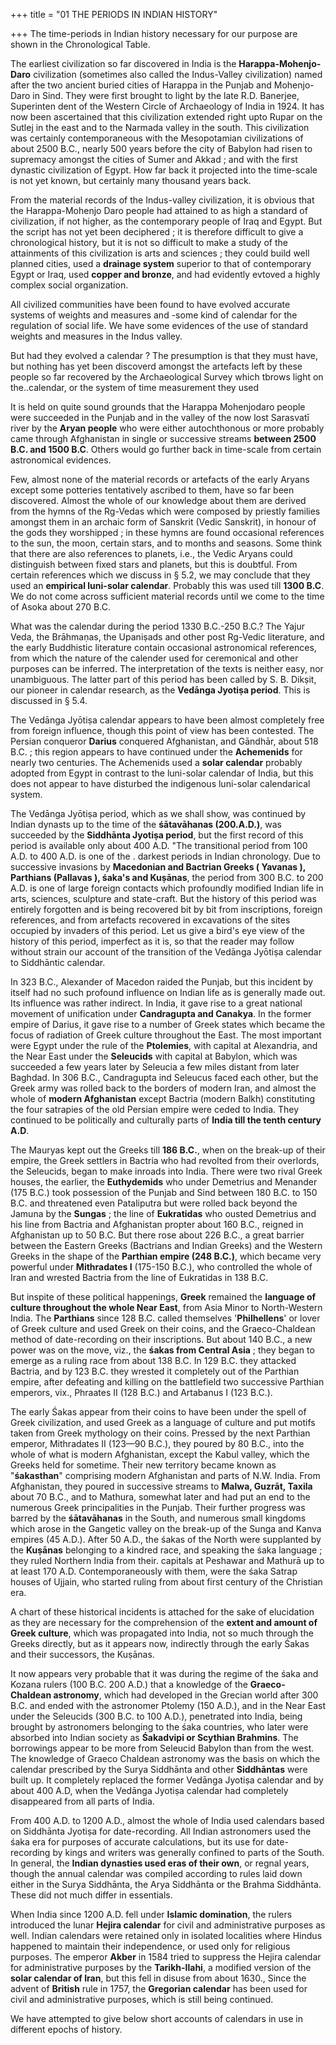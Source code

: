 +++
title = "01 THE PERIODS IN INDIAN HISTORY"

+++
The time-periods in Indian history necessary for our purpose are shown in the Chronological Table. 

The earliest civilization so far discovered in India is the **Harappa-Mohenjo-Daro** civilization (sometimes also called the Indus-Valley civilization) named after the two ancient buried cities of Harappa in the Punjab and Mohenjo-Daro in Sind. They were first brought to light by the late R.D. Banerjee, Superinten dent of the Western Circle of Archaeology of India in 1924. It has now been ascertained that this civilization extended right upto Rupar on the Sutlej in the east and to the Narmada valley in the south. This civilization was certainly contemporaneous with the Mesopotamian civilizations of about 2500 B.C., nearly 500 years before the city of Babylon had risen to supremacy amongst the cities of Sumer and Akkad ; and with the first dynastic civilization of Egypt. How far back it projected into the time-scale is not yet known, but certainly many thousand years back. 

From the material records of the Indus-valley civilization, it is obvious that the Harappa-Mohenjo Daro people had attained to as high a standard of civilization, if not higher, as the contemporary people of Iraq and Egypt. But the script has not yet been deciphered ; it is therefore difficult to give a chronological history, but it is not so difficult to make a study of the attainments of this civilization is arts and sciences ; they could build well planned cities, used a **drainage system** superior to that of contemporary Egypt or Iraq, used **copper and bronze**, and had evidently evtoved a highly complex social organization. 

All civilized communities have been found to have evolved accurate systems of weights and measures and -some kind of calendar for the regulation of social life. We have some evidences of the use of standard weights and measures in the Indus valley. 

But had they evolved a calendar ? The presumption is that they must have, but nothing has yet been discoverd amongst the artefacts left by these people so far recovered by the Archaeological Survey which tbrows light on the..calendar, or the system of time measurement they used 

It is held on quite sound grounds that the Harappa Mohenjodaro people were succeeded in the Punjab and in the valley of the now lost Sarasvatī river by the **Aryan people** who were either autochthonous or more probably came through Afghanistan in single or successive streams **between 2500 B.C. and 1500 B.C**. Others would go further back in time-scale from certain astronomical evidences. 

Few, almost none of the material records or artefacts of the early Aryans except some potteries tentatively ascribed to them, have so far been discovered. Almost the whole of our knowledge about them are derived from the hymns of the Rg-Vedas which were composed by priestly families amongst them in an archaic form of Sanskrit (Vedic Sanskrit), in honour of the gods they worshipped ; in these hymns are found occasional references to the sun, the moon, certain stars, and to months and seasons. Some think that there are also references to planets, i.e., the Vedic Aryans could distinguish between fixed stars and planets, but this is doubtful. From certain references which we discuss in § 5.2, we may conclude that they used an **empirical luni-solar calendar**. Probably this was used till **1300 B.C**. We do not come across sufficient material records until we come to the time of Asoka about 270 B.C. 

What was the calendar during the period 1330 B.C.-250 B.C.? The Yajur Veda, the Brāhmaṇas, the Upaniṣads and other post Rg-Vedic literature, and the early Buddhistic literature contain occasional astronomical references, from which the nature of the calender used for ceremonical and other purposes can be inferred. The interpretation of the texts is neither easy, nor unambiguous. The latter part of this period has been called by S. B. Dikṣit, our pioneer in calendar research, as the **Vedānga Jyotiṣa period**. This is discussed in § 5.4. 

The Vedānga Jyōtiṣa calendar appears to have been almost completely free from foreign influence, though this point of view has been contested. The Persian conqueror **Darius** conquered Afghanistan, and Gāndhār, about 518 B.C. ; this region appears to have continued under the **Achemenids** for nearly two centuries. The Achemenids used a **solar calendar** probably adopted from Egypt in contrast to the luni-solar calendar of India, but this does not appear to have disturbed the indigenous luni-solar calendarical system. 

The Vedānga Jyōtiṣa period, which as we shall show, was continued by Indian dynasts up to the time of the **śātavāhanas (200.A.D.)**, was succeeded by the **Siddhānta Jyotiṣa period**, but the first record of this period is available only about 400 A.D. "The transitional period from 100 A.D. to 400 A.D. is one of the . darkest periods in Indian chronology. Due to successive invasions by **Macedonian and Bactrian Greeks ( Yavanas ), Parthians (Pallavas ), śaka's and Kuṣānas**, the period from 300 B.C. to 200 A.D. is one of large foreign contacts which profoundly modified Indian life in arts, sciences, sculpture and state-craft. But the history of this period was entirely forgotten and is being recovered bit by bit from inscriptions, foreign references, and from artefacts recovered in excavations of the sites occupied by invaders of this period. Let us give a bird's eye view of the history of this period, imperfect as it is, so that the reader may follow without strain our account of the transition of the Vedānga Jyōtiṣa calendar to Siddhāntic calendar. 

In 323 B.C., Alexander of Macedon raided the Punjab, but this incident by itself had no such profound influence on Indian life as is generally made out. Its influence was rather indirect. In India, it gave rise to a great national movement of unification under **Candragupta and Canakya**. In the former empire of Darius, it gave rise to a number of Greek states which became the focus of radiation of Greek culture throughout the East. The most important were Egypt under the rule of the **Ptolemies**, with capital at Alexandria, and the Near East under the **Seleucids** with capital at Babylon, which was succeeded a few years later by Seleucia a few miles distant from later Baghdad. In 306 B.C., Candragupta ind Seleucus faced each other, but the Greek army was rolled back to the borders of modern Iran, and almost the whole of **modern Afghanistan** except Bactria (modern Balkh) constituting the four satrapies of the old Persian empire were ceded to India. They continued to be politically and culturally parts of **India till the tenth century A.D**. 

The Mauryas kept out the Greeks till **186 B.C.**, when on the break-up of their empire, the Greek settlers in Bactria who had revolted from their overlords, the Seleucids, began to make inroads into India. There were two rival Greek houses, the earlier, the **Euthydemids** who under Demetrius and Menander (175 B.C.) took possession of the Punjab and Sind between 180 B.C. to 150 B.C. and threatened even Pataliputra but were rolled back beyond the Jamuna by the **Sungas** ; the line of **Eukratidas** who ousted Demetrius and his line from Bactria and Afghanistan propter about 160 B.C., reigned in Afghanistan up to 50 B.C. But there rose about 226 B.C., a great barrier between the Eastern Greeks (Bactrians and Indian Greeks) and the Western Greeks in the shape of the **Parthian empire (248 B.C.)**, which became very powerful under **Mithradates I** (175-150 B.C.), who controlled the whole of Iran and wrested Bactria from the line of Eukratidas in 138 B.C. 

But inspite of these political happenings, **Greek** remained the **language of culture throughout the whole Near East**, from Asia Minor to North-Western India. The **Parthians** since 128 B.C. called themselves '**Philhellens**' or lover of Greek culture and used Greek on their coins, and the Graeco-Chaldean method of date-recording on their inscriptions. But about 140 B.C., a new power was on the move, viz., the **śakas from Central Asia** ; they began to emerge as a ruling race from about 138 B.C. In 129 B.C. they attacked Bactria, and by 123 B.C. they wrested it completely out of the Parthian empire, after defeating and killing on the battlefield two successive Parthian emperors, vix., Phraates II (128 B.C.) and Artabanus I (123 B.C.). 

The early Śakas appear from their coins to have been under the spell of Greek civilization, and used Greek as a language of culture and put motifs taken from Greek mythology on their coins. Pressed by the next Parthian emperor, Mithradates II (123—90 B.C.), they poured by 80 B.C., into the whole of what is modern Afghanistan, except the Kabul valley, which the Greeks held for sometime. Their new territory became known as "**śakasthan**" comprising modern Afghanistan and parts of N.W. India. From Afghanistan, they poured in successive streams to **Malwa, Guzrāt, Taxila** about 70 B.C., and to Mathura, somewhat later and had put an end to the numerous Greek principalities in the Punjab. Their further progress was barred by the **śātavāhanas** in the South, and numerous small kingdoms which arose in the Gangetic valley on the break-up of the Sunga and Kanva empires (45 A.D.). After 50 A.D., the śakas of the North were supplanted by the **Kuṣānas** belonging to a kindred race, and speaking the śaka language ; they ruled Northern India from their. capitals at Peshawar and Mathurā up to at least 170 A.D. Contemporaneously with them, were the śaka Satrap houses of Ujjain, who started ruling from about first century of the Christian era. 

A chart of these historical incidents is attached for the sake of elucidation as they are necessary for the comprehension of the **extent and amount of Greek culture**, which was propagated into India, not so much through the Greeks directly, but as it appears now, indirectly through the early Śakas and their successors, the Kuṣānas. 

It now appears very probable that it was during the regime of the śaka and Kozana rulers (100 B.C. 200 A.D.) that a knowledge of the **Graeco-Chaldean astronomy**, which had developed in the Grecian world after 300 B.C. and ended with the astronomer Ptolemy (150 A.D.), and in the Near East under the Seleucids (300 B.C. to 100 A.D.), penetrated into India, being brought by astronomers belonging to the śaka countries, who later were absorbed into Indian society as **Śakadvipi or Scythian Brahmins**. The borrowings appear to be more from Seleucid Babylon than from the west. The knowledge of Graeco Chaldean astronomy was the basis on which the calendar prescribed by the Surya Siddhānta and other **Siddhāntas** were built up. It completely replaced the former Vedānga Jyotiṣa calendar and by about 400 A.D, when the Vedānga Jyotiṣa calendar had completely disappeared from all parts of India. 

From 400 A.D. to 1200 A.D., almost the whole of India used calendars based on Siddhānta Jyotiṣa for date-recording. All Indian astronomers used the śaka era for purposes of accurate calculations, but its use for date-recording by kings and writers was generally confined to parts of the South. In general, the **Indian dynasties used eras of their own**, or regnal years, though the annual calendar was compiled according to rules laid down either in the Surya Siddhānta, the Arya Siddhānta or the Brahma Siddhānta. These did not much differ in essentials. 

When India since 1200 A.D. fell under **Islamic domination**, the rulers introduced the lunar **Hejira calendar** for civil and administrative purposes as well. Indian calendars were retained only in isolated localities where Hindus happened to maintain their independence, or used only for religious purposes. The emperor **Akber** in 1584 tried to suppress the Hejira calendar for administrative purposes by the **Tarikh-Ilahi**, a modified version of the **solar calendar of Iran**, but this fell in disuse from about 1630., Since the advent of **British** rule in 1757, the **Gregorian calendar** has been used for civil and administrative purposes, which is still being continued. 

We have attempted to give below short accounts of calendars in use in different epochs of history. 
